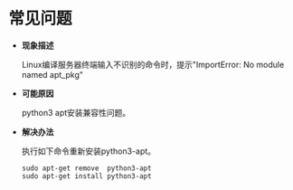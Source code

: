 # 常见问题<a name="ZH-CN_TOPIC_0000001166804465"></a>

-   **现象描述**

    Linux编译服务器终端输入不识别的命令时，提示"ImportError: No module named apt\_pkg"


-   **可能原因**

    python3 apt安装兼容性问题。

-   **解决办法**

    执行如下命令重新安装python3-apt。

    ```
    sudo apt-get remove  python3-apt
    sudo apt-get install python3-apt
    ```


